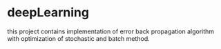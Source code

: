 # deepLearning
this project contains implementation of error back propagation algorithm
with optimization of stochastic and batch method.
